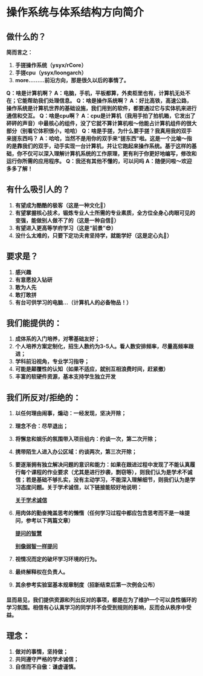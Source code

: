 # **操作系统与体系结构方向简介**

## 做什么的？
**简而言之：**

1. **手搓操作系统（ysyx/rCore）**
2. **手搓cpu（ysyx/loongarch）**
3. **more………前沿方向，那是很久以后的事情了。**


**Q：啥是计算机啊？**
**A：电脑，手机，平板都算，外卖柜里也有，计算机无处不在；它能帮助我们处理信息。**
**Q：啥是操作系统啊？**
**A：好比高铁，高速公路，操作系统是计算机世界的基础设施，我们用到的软件，都要通过它与实体机来进行通信和交互。**
**Q：啥是cpu啊？**
**A：cpu是计算机（我用手拍了拍机箱，它发出了砰砰的声音）中最核心的组件，没了它就不算计算机啦～他能占计算机组件的很大部分（别看它体积很小，哈哈）**
**Q：啥是手搓，为什么要手搓？我真用我的双手来搓东西吗？**
**A：哈哈，当然不是用你的双手来“搓东西”啦。这是一个比喻～指的是靠我们的双手，动手实现一台计算机，并让它跑起来操作系统。基于这样的基础，你不仅可以深入理解计算机系统的工作原理，更有利于你更好地编写，修改和运行你所需的应用程序。**
**Q：我还有其他不懂的，可以问吗**
**A：随便问啦～欢迎多多了解！**



## 有什么吸引人的？

1. **有望成为酷酷的极客（这是一种文化🤙）**
2. **有望掌握核心技术，锻炼专业人士所需的专业素质，全方位全身心肉眼可见的变强，能做别人做不了的（这是一种自信🤏）**
3. **有望进入更高等学府学习（这是“前景”😎）**
4. **没什么太难的，只要下定功夫肯坚持学，就能学好（这是定心丸🤤）**



## 要求是？

1. **感兴趣**
2. **有意愿投入钻研**
3. **敢为人先**
4. **敢打敢拼**
5. **有台可供学习的电脑…（计算机人的必备物品！）**



## 我们能提供的：

1. **成体系的入门培养，对零基础友好；**
2. **个人培养方案定制化，招生人数约为3-5人。看人数安排频率，尽量高频率跟进；**
3. **学科前沿视角，专业学习指导；**
4. **可能是颠覆性的认知（如果不适应，就别互相浪费时间，赶紧撤）**
5. **丰富的软硬件资源，基本支持学生独立开发**



## 我们所反对/拒绝的：

1. **以任何理由闹事，煽动：一经发现，坚决开除；**

2. **理念不合：尽早退出；**

3. **将懈怠和娱乐的氛围带入项目组内：约谈一次，第二次开除；**

4. **携带陌生人进入办公区域：约谈两次，第三次开除；**

5. **要逐渐拥有独立解决问题的意识和能力：如果在跟进过程中发现了不能认真履行每个课程的作业要求（尤其是进行抄袭，剽窃等），则我们认为是学术不诚信；若是基础不够扎实，没有主动学习，不能深入理解细节，则我们认为是学习态度问题。关于学术诚信，以下链接能较好地说明：**

   **[关于学术诚信](https://ysyx.oscc.cc/slides/2306/01.html#/%E4%B8%93%E4%B8%9A%E4%B8%96%E7%95%8C%E8%A7%821---%E5%AD%A6%E6%9C%AF%E8%AF%9A%E4%BF%A1)**

6. **用肉体的勤奋掩盖思考的懒惰（任何学习过程中都应包含思考而不是一味提问，参考以下两篇文章）**

   **[提问的智慧](https://github.com/ryanhanwu/How-To-Ask-Questions-The-Smart-Way/blob/main/README-zh_CN.md)**

   **[别像弱智一样提问](https://github.com/tangx/Stop-Ask-Questions-The-Stupid-Ways/blob/master/README.md)**

7. **视情况而定的破坏学习环境的行为。**

8. **最终解释权在负责人。**

9. **其余参考实验室基本规章制度（招新结束后第一次例会公布）**



#### **显而易见，我们提供资源和列出反对的事项，都是在为了维护一个可以良性循环的学习氛围。相信有心认真学习的同学并不会受到规则的影响，反而会从秩序中受益。**



## 理念：

1. **做对的事情，坚持做；**
2. **共同遵守严格的学术诚信；**
3. **自信而不自傲：谦虚谨慎。**